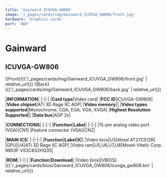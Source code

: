 ```yaml
---
title: 'Gainward ICUVGA-GW806'
image: '/_pages/cards/img/Gainward_ICUVGA_GW806/front.jpg'
hardware: 'Graphics cards'
port: 'AGP'
---
```

# Gainward
## ICUVGA-GW806

![Front]({{'/_pages/cards/img/Gainward_ICUVGA_GW806/front.jpg' | relative_url}})
![Back]({{'/_pages/cards/img/Gainward_ICUVGA_GW806/back.jpg' | relative_url}})

|**INFORMATION**|
|-|-|
|**Card type**|Video card|
|**FCC ID**|ICUVGA-GW806|
|**Video chipset**|ATI 3D Rage IIC AGP|
|**Video memory**||
|**Video types supported**|Monochrome, CGA, EGA, VGA, XVGA|
|**Highest Resolution Supported**||
|**Data bus**|AGP 2x|

|**CONNECTIONS**|
|-|-|
|**Function**|**Label**|
|-|-|
|15-pin analog video port (VGA)|CN1|
|Feature connector (VGA)|CN2|

|**MAIN ICS**|
|-|-|-|
|**Function**|**Label**|**IC**|
|Video bios|U3|Atmel AT27C512R|
|GPU|U4|ATI 3D Rage IIC AGP|
|Video ram|U5,U6,U7,U8|Mosel-Vitelic Corp. 9903F V53C832HQ35|

|**ROM**|
|-|-|
|**Function**|**Download**|
|Video bios|[VBIOS]({{'/_pages/cards/bios/Gainward_ICUVGA_GW806/icuvga_gw806.bin' | relative_url}})